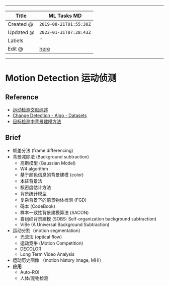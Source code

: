 -----

| Title     | ML Tasks MD                                           |
| --------- | ----------------------------------------------------- |
| Created @ | `2019-08-21T01:55:30Z`                                |
| Updated @ | `2023-01-31T07:28:43Z`                                |
| Labels    | \`\`                                                  |
| Edit @    | [here](https://github.com/junxnone/aiwiki/issues/243) |

-----

# Motion Detection 运动侦测

## Reference

  - [运动检测文献综述](http://blog.huajh7.com/2017/04/06/motion-detection/)
  - [Change Detection - Algo -
    Datasets](http://www.changedetection.net/)
  - [目标检测中背景建模方法](https://www.cnblogs.com/ronny/archive/2012/04/12/2444053.html)

## Brief

  - 帧差分法 (frame differencing)
  - 背景减除法 (Background subtraction)
      - 高斯模型 (Gaussian Model)
      - W4 algorithm
      - 基于颜色信息的背景建模 (color)
      - 本征背景法
      - 核密度估计方法
      - 背景统计模型
      - 复杂背景下的前景物体检测 (FGD)
      - 码本 (CodeBook)
      - 样本一致性背景建模算法 (SACON)
      - 自组织背景建模 (SOBS: Self-organization background subtraction)
      - ViBe (A Universal Background Subtraction)
  - 运动分割（motion segmentation）
      - 光流法 (optical flow)
      - 运动竞争 (Motion Competition)
      - DECOLOR
      - Long Term Video Analysis
  - 运动历史图像 （motion history image, MHI）
  - **应用**
      - Auto-ROI
      - 人体/宠物检测
